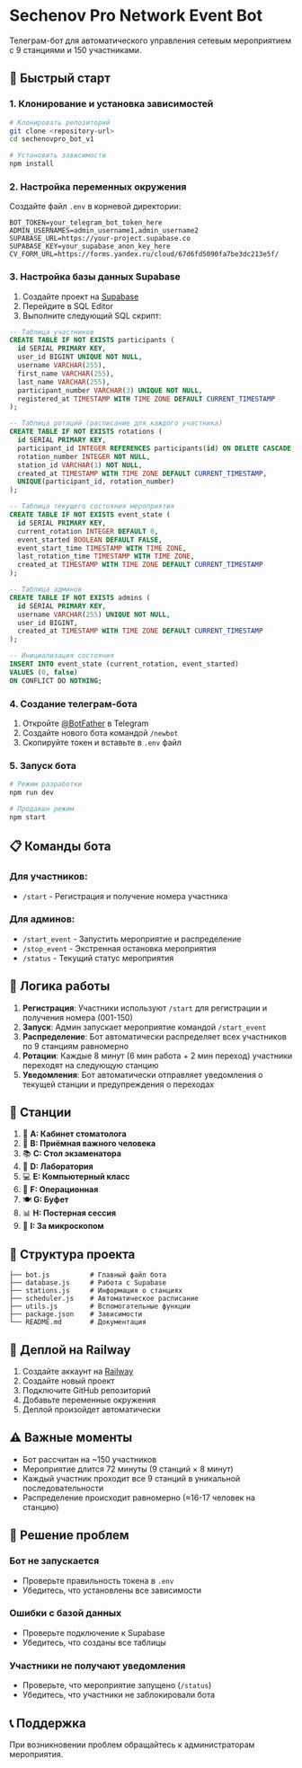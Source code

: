 # Sechenov Pro Network Event Bot

Телеграм-бот для автоматического управления сетевым мероприятием с 9 станциями и 150 участниками.

## 🚀 Быстрый старт

### 1. Клонирование и установка зависимостей

```bash
# Клонировать репозиторий
git clone <repository-url>
cd sechenovpro_bot_v1

# Установить зависимости
npm install
```

### 2. Настройка переменных окружения

Создайте файл `.env` в корневой директории:

```env
BOT_TOKEN=your_telegram_bot_token_here
ADMIN_USERNAMES=admin_username1,admin_username2
SUPABASE_URL=https://your-project.supabase.co
SUPABASE_KEY=your_supabase_anon_key_here
CV_FORM_URL=https://forms.yandex.ru/cloud/67d6fd5090fa7be3dc213e5f/
```

### 3. Настройка базы данных Supabase

1. Создайте проект на [Supabase](https://supabase.com)
2. Перейдите в SQL Editor
3. Выполните следующий SQL скрипт:

```sql
-- Таблица участников
CREATE TABLE IF NOT EXISTS participants (
  id SERIAL PRIMARY KEY,
  user_id BIGINT UNIQUE NOT NULL,
  username VARCHAR(255),
  first_name VARCHAR(255),
  last_name VARCHAR(255),
  participant_number VARCHAR(3) UNIQUE NOT NULL,
  registered_at TIMESTAMP WITH TIME ZONE DEFAULT CURRENT_TIMESTAMP
);

-- Таблица ротаций (расписание для каждого участника)
CREATE TABLE IF NOT EXISTS rotations (
  id SERIAL PRIMARY KEY,
  participant_id INTEGER REFERENCES participants(id) ON DELETE CASCADE,
  rotation_number INTEGER NOT NULL,
  station_id VARCHAR(1) NOT NULL,
  created_at TIMESTAMP WITH TIME ZONE DEFAULT CURRENT_TIMESTAMP,
  UNIQUE(participant_id, rotation_number)
);

-- Таблица текущего состояния мероприятия
CREATE TABLE IF NOT EXISTS event_state (
  id SERIAL PRIMARY KEY,
  current_rotation INTEGER DEFAULT 0,
  event_started BOOLEAN DEFAULT FALSE,
  event_start_time TIMESTAMP WITH TIME ZONE,
  last_rotation_time TIMESTAMP WITH TIME ZONE,
  created_at TIMESTAMP WITH TIME ZONE DEFAULT CURRENT_TIMESTAMP
);

-- Таблица админов
CREATE TABLE IF NOT EXISTS admins (
  id SERIAL PRIMARY KEY,
  username VARCHAR(255) UNIQUE NOT NULL,
  user_id BIGINT,
  created_at TIMESTAMP WITH TIME ZONE DEFAULT CURRENT_TIMESTAMP
);

-- Инициализация состояния
INSERT INTO event_state (current_rotation, event_started) 
VALUES (0, false) 
ON CONFLICT DO NOTHING;
```

### 4. Создание телеграм-бота

1. Откройте [@BotFather](https://t.me/botfather) в Telegram
2. Создайте нового бота командой `/newbot`
3. Скопируйте токен и вставьте в `.env` файл

### 5. Запуск бота

```bash
# Режим разработки
npm run dev

# Продакшн режим
npm start
```

## 📋 Команды бота

### Для участников:
- `/start` - Регистрация и получение номера участника

### Для админов:
- `/start_event` - Запустить мероприятие и распределение
- `/stop_event` - Экстренная остановка мероприятия
- `/status` - Текущий статус мероприятия

## 🎯 Логика работы

1. **Регистрация**: Участники используют `/start` для регистрации и получения номера (001-150)
2. **Запуск**: Админ запускает мероприятие командой `/start_event`
3. **Распределение**: Бот автоматически распределяет всех участников по 9 станциям равномерно
4. **Ротации**: Каждые 8 минут (6 мин работа + 2 мин переход) участники переходят на следующую станцию
5. **Уведомления**: Бот автоматически отправляет уведомления о текущей станции и предупреждения о переходах

## 📍 Станции

1. 🦷 **A: Кабинет стоматолога**
2. 💼 **B: Приёмная важного человека**
3. 📚 **C: Стол экзаменатора**
4. 🔬 **D: Лаборатория**
5. 💻 **E: Компьютерный класс**
6. 🏥 **F: Операционная**
7. 🍽️ **G: Буфет**
8. 📊 **H: Постерная сессия**
9. 🔬 **I: За микроскопом**

## 🔧 Структура проекта

```
├── bot.js          # Главный файл бота
├── database.js     # Работа с Supabase
├── stations.js     # Информация о станциях
├── scheduler.js    # Автоматическое расписание
├── utils.js        # Вспомогательные функции
├── package.json    # Зависимости
└── README.md       # Документация
```

## 🚀 Деплой на Railway

1. Создайте аккаунт на [Railway](https://railway.app)
2. Создайте новый проект
3. Подключите GitHub репозиторий
4. Добавьте переменные окружения
5. Деплой произойдет автоматически

## ⚠️ Важные моменты

- Бот рассчитан на ~150 участников
- Мероприятие длится 72 минуты (9 станций × 8 минут)
- Каждый участник проходит все 9 станций в уникальной последовательности
- Распределение происходит равномерно (≈16-17 человек на станцию)

## 🐛 Решение проблем

### Бот не запускается
- Проверьте правильность токена в `.env`
- Убедитесь, что установлены все зависимости

### Ошибки с базой данных
- Проверьте подключение к Supabase
- Убедитесь, что созданы все таблицы

### Участники не получают уведомления
- Проверьте, что мероприятие запущено (`/status`)
- Убедитесь, что участники не заблокировали бота

## 📞 Поддержка

При возникновении проблем обращайтесь к администраторам мероприятия. 